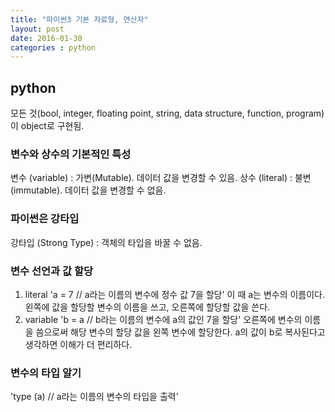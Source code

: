 ```yaml
---
title: "파이썬3 기본 자료형, 연산자"
layout: post
date: 2016-01-30
categories : python
---
```


## python

모든 것(bool, integer, floating point, string, data structure, function, program)이 object로 구현됨.


### 변수와 상수의 기본적인 특성
변수 (variable)
: 가변(Mutable). 데이터 값을 변경할 수 있음. 
상수 (literal)
: 불변(immutable). 데이터 값을 변경할 수 없음.


### 파이썬은 강타입
강타입 (Strong Type) : 객체의 타입을 바꿀 수 없음.

### 변수 선언과 값 할당
1. literal
'a = 7	// a라는 이름의 변수에 정수 값 7을 할당'
이 때 a는 변수의 이름이다. 왼쪽에 값을 할당할 변수의 이름을 쓰고, 오른쪽에 할당할 값을 쓴다.
1. variable
'b = a	// b라는 이름의 변수에 a의 값인 7을 할당'
오른쪽에 변수의 이름을 씀으로써 해당 변수의 할당 값을 왼쪽 변수에 할당한다.
a의 값이 b로 복사된다고 생각하면 이해가 더 편리하다.

### 변수의 타입 알기
'type (a)	// a라는 이름의 변수의 타입을 출력'
